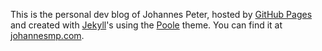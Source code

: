 This is the personal dev blog of Johannes Peter, hosted by [GitHub Pages](http://pages.github.com) and created with [Jekyll](http://jekyllrb.com)'s using the [Poole](http://getpoole.com) theme. You can find it at [johannesmp.com](http://www.johannesmp.com).
